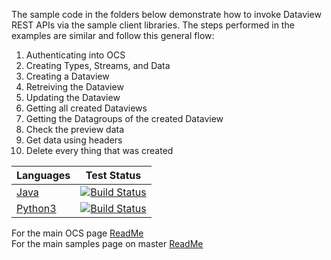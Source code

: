 The sample code in the folders below demonstrate how to invoke Dataview REST APIs via the sample client libraries.
The steps performed in the examples are similar and follow this general flow:

1. Authenticating into OCS
1. Creating Types, Streams, and Data
1. Creating a Dataview
1. Retreiving the Dataview
1. Updating the Dataview
1. Getting all created Dataviews
1. Getting the Datagroups of the created Dataview
1. Check the preview data
1. Get data using headers
1. Delete every thing that was created

| Languages                            | Test Status                                                                                                                                                                                                                                          |
| ------------------------------------ | ---------------------------------------------------------------------------------------------------------------------------------------------------------------------------------------------------------------------------------------------------- |
| <a href="Java/dataviewjava">Java</a> | [![Build Status](https://osisoft.visualstudio.com/Engineering%20Incubation/_apis/build/status/All_Test/DataviewJava?branchName=master)](https://osisoft.visualstudio.com/Engineering%20Incubation/_build/latest?definitionId=4911&branchName=master) |
| <a href="Python3/">Python3</a>       | [![Build Status](https://osisoft.visualstudio.com/Engineering%20Incubation/_apis/build/status/All_Test/DataviewPy?branchName=master)](https://osisoft.visualstudio.com/Engineering%20Incubation/_build/latest?definitionId=4908&branchName=master)   |

For the main OCS page [ReadMe](https://github.com/osisoft/OSI-Samples-OCS)  
For the main samples page on master [ReadMe](https://github.com/osisoft/OSI-Samples)
